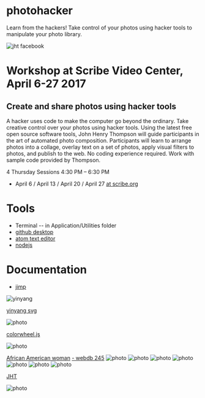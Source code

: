 # photohacker
Learn from the hackers! Take control of your photos using hacker tools to manipulate your photo library.

![jht facebook](a-/img/facebook.png)

# Workshop at Scribe Video Center, April 6-27 2017
## Create and share photos using hacker tools
A hacker uses code to make the computer go beyond the ordinary. Take creative control over your photos using hacker tools. Using the latest free open source software tools, John Henry Thompson will guide participants in the art of automated photo composition. Participants will learn to arrange photos into a collage, overlay text on a set of photos, apply visual filters to photos, and publish to the web. No coding experience required. Work with sample code provided by Thompson.

4 Thursday Sessions 4:30 PM – 6:30 PM

- April 6 / April 13 / April 20 / April 27 [at scribe.org](http://scribe.org/events/youth-learn-hackers-take-control-your-photos)

# Tools
- Terminal -- in Application/Utilities folder
- [github desktop](https://desktop.github.com)
- [atom text editor](https://atom.io)
- [nodejs](https://nodejs.org/en/download/)

# Documentation
- [jimp](https://www.npmjs.com/package/jimp)

![yinyang](a-/img/15-svg-yinyang.png)

[yinyang svg](a-/svg/15-svg-yinyang.html)

![photo](a-/img/0colorwheel.png)

[colorwheel.js](https://github.com/ariya/phantomjs/blob/master/examples/colorwheel.js)

![photo](a-/img/245-cu.png)

[African American woman](http://www.loc.gov/pictures/collection/anedub/item/99472067/)
[ - webdb 245](http://metadeepmix.com/webdb/webdb/)
![photo](a-/img/245-cu-mix.png)
![photo](a-/img/245-cu-poster.png)
![photo](a-/img/245-cu-RESIZE_BILINEAR.png)
![photo](a-/img/245-cu-RESIZE_NEAREST_NEIGHBOR.png)
![photo](a-/img/245-cu-svg-colorized.png)
![photo](a-/img/245-full.jpg)
![photo](a-/img/jht-half-color-port.png)

[JHT](http://www.johnhenrythompson.com/home/bio)

![photo](a-/img/jht-half-color.png)
